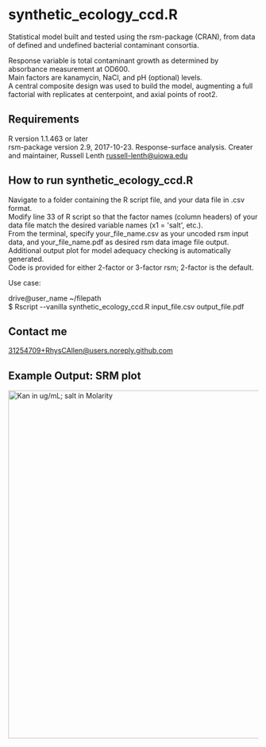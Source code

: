 # synthetic_ecology_ccd.R

Statistical model built and tested using the rsm-package (CRAN), from data of defined and undefined bacterial contaminant consortia.

Response variable is total contaminant growth as determined by absorbance measurement at OD600.  
Main factors are kanamycin, NaCl, and pH (optional) levels.  
A central composite design was used to build the model, augmenting a full factorial with replicates at centerpoint, and axial points of root2.  

## Requirements
R version 1.1.463 or later  
rsm-package version 2.9,  2017-10-23. Response-surface analysis. Creater and maintainer, Russell Lenth russell-lenth@uiowa.edu  

## How to run synthetic_ecology_ccd.R
Navigate to a folder containing the R script file, and your data file in .csv format.  
Modify line 33 of R script so that the factor names (column headers) of your data file match the desired variable names (x1 = 'salt', etc.).  
From the terminal, specify your_file_name.csv as your uncoded rsm input data, and your_file_name.pdf as desired rsm data image file output.  
Additional output plot for model adequacy checking is automatically generated.  
Code is provided for either 2-factor or 3-factor rsm; 2-factor is the default. 

Use case:   

drive@user_name ~/filepath   
$ Rscript --vanilla synthetic_ecology_ccd.R input_file.csv output_file.pdf  

## Contact me
31254709+RhysCAllen@users.noreply.github.com  

## Example Output: SRM plot

<img src="https://github.com/RhysCAllen/synthetic_ecology_ccd/blob/master/rainbow_srm.png" width=700 align=left alt="Kan in ug/mL; salt in Molarity" title="Consortia Growth Response Model">
